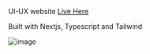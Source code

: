 UI-UX website [Live Here](https://ui-ux-murex.vercel.app/)

Built with Nextjs, Typescript and Tailwind

![image](https://github.com/arrovain/ui-ux/assets/127416772/3829bacc-fd9c-44f5-9781-787e5b3cff7d)
